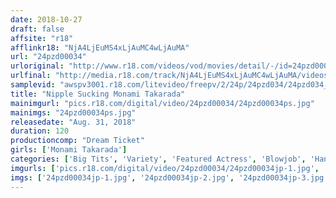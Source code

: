 ```yaml
---
date: 2018-10-27
draft: false
affsite: "r18"
afflinkr18: "NjA4LjEuMS4xLjAuMC4wLjAuMA"
url: "24pzd00034"
urloriginal: "http://www.r18.com/videos/vod/movies/detail/-/id=24pzd00034"
urlfinal: "http://media.r18.com/track/NjA4LjEuMS4xLjAuMC4wLjAuMA/videos/vod/movies/detail/-/id=24pzd00034"
samplevid: "awspv3001.r18.com/litevideo/freepv/2/24p/24pzd034/24pzd034_dmb_w.mp4"
title: "Nipple Sucking Monami Takarada"
mainimgurl: "pics.r18.com/digital/video/24pzd00034/24pzd00034ps.jpg"
mainimgs: "24pzd00034ps.jpg"
releasedate: "Aug. 31, 2018"
duration: 120
productioncomp: "Dream Ticket"
girls: ['Monami Takarada']
categories: ['Big Tits', 'Variety', 'Featured Actress', 'Blowjob', 'Handjob', 'Titty Fuck', 'Hi-Def']
imgurls: ['pics.r18.com/digital/video/24pzd00034/24pzd00034jp-1.jpg', 'pics.r18.com/digital/video/24pzd00034/24pzd00034jp-2.jpg', 'pics.r18.com/digital/video/24pzd00034/24pzd00034jp-3.jpg', 'pics.r18.com/digital/video/24pzd00034/24pzd00034jp-4.jpg', 'pics.r18.com/digital/video/24pzd00034/24pzd00034jp-5.jpg', 'pics.r18.com/digital/video/24pzd00034/24pzd00034jp-6.jpg', 'pics.r18.com/digital/video/24pzd00034/24pzd00034jp-7.jpg', 'pics.r18.com/digital/video/24pzd00034/24pzd00034jp-8.jpg', 'pics.r18.com/digital/video/24pzd00034/24pzd00034jp-9.jpg', 'pics.r18.com/digital/video/24pzd00034/24pzd00034jp-10.jpg', 'pics.r18.com/digital/video/24pzd00034/24pzd00034jp-11.jpg', 'pics.r18.com/digital/video/24pzd00034/24pzd00034jp-12.jpg', 'pics.r18.com/digital/video/24pzd00034/24pzd00034jp-13.jpg', 'pics.r18.com/digital/video/24pzd00034/24pzd00034jp-14.jpg', 'pics.r18.com/digital/video/24pzd00034/24pzd00034jp-15.jpg', 'pics.r18.com/digital/video/24pzd00034/24pzd00034jp-16.jpg', 'pics.r18.com/digital/video/24pzd00034/24pzd00034jp-17.jpg', 'pics.r18.com/digital/video/24pzd00034/24pzd00034jp-18.jpg', 'pics.r18.com/digital/video/24pzd00034/24pzd00034jp-19.jpg', 'pics.r18.com/digital/video/24pzd00034/24pzd00034jp-20.jpg']
imgs: ['24pzd00034jp-1.jpg', '24pzd00034jp-2.jpg', '24pzd00034jp-3.jpg', '24pzd00034jp-4.jpg', '24pzd00034jp-5.jpg', '24pzd00034jp-6.jpg', '24pzd00034jp-7.jpg', '24pzd00034jp-8.jpg', '24pzd00034jp-9.jpg', '24pzd00034jp-10.jpg', '24pzd00034jp-11.jpg', '24pzd00034jp-12.jpg', '24pzd00034jp-13.jpg', '24pzd00034jp-14.jpg', '24pzd00034jp-15.jpg', '24pzd00034jp-16.jpg', '24pzd00034jp-17.jpg', '24pzd00034jp-18.jpg', '24pzd00034jp-19.jpg', '24pzd00034jp-20.jpg']
---
```

